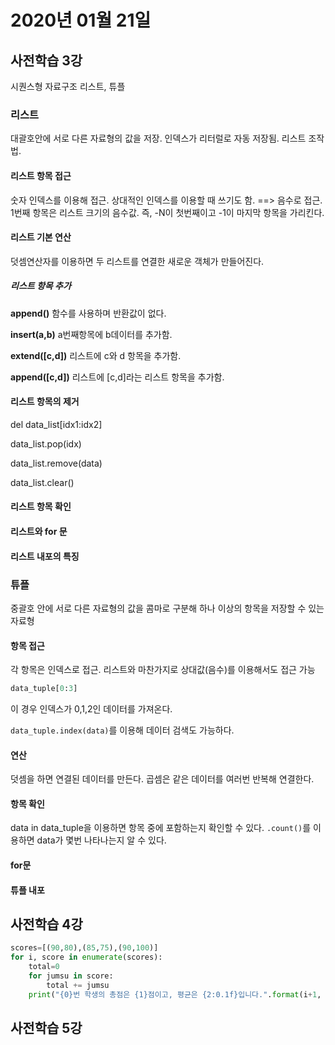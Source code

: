 # 2020년 01월 21일

## 사전학습 3강

시퀀스형 자료구조 리스트, 튜플

### 리스트

대괄호안에 서로 다른 자료형의 값을 저장. 인덱스가 리터럴로 자동 저장됨. 리스트 조작법.

#### 리스트 항목 접근

숫자 인덱스를 이용해 접근. 상대적인 인덱스를 이용할 때 쓰기도 함. ==> 음수로 접근. 1번째 항목은 리스트 크기의 음수값. 즉, -N이 첫번째이고 -1이 마지막 항목을 가리킨다.

#### 리스트 기본 연산

덧셈연산자를 이용하면 두 리스트를 연결한 새로운 객체가 만들어진다.

##### 리스트 항목 추가

**append()** 함수를 사용하며 반환값이 없다.

**insert(a,b)** a번째항목에 b데이터를 추가함.

**extend([c,d])** 리스트에 c와 d 항목을 추가함.

**append([c,d])** 리스트에 [c,d]라는 리스트 항목을 추가함.

#### 리스트 항목의 제거

del data_list[idx1:idx2]

data_list.pop(idx)

data_list.remove(data)

data_list.clear()

#### 리스트 항목 확인

#### 리스트와 for 문

#### 리스트 내포의 특징

### 튜플

중괄호 안에 서로 다른 자료형의 값을 콤마로 구분해 하나 이상의 항목을 저장할 수 있는 자료형

#### 항목 접근

각 항목은 인덱스로 접근. 리스트와 마찬가지로 상대값(음수)를 이용해서도 접근 가능

```python
data_tuple[0:3]
```

이 경우 인덱스가 0,1,2인 데이터를 가져온다.

`data_tuple.index(data)`를 이용해 데이터 검색도 가능하다.

#### 연산

덧셈을 하면 연결된 데이터를 만든다. 곱셈은 같은 데이터를 여러번 반복해 연결한다.

#### 항목 확인

data in data_tuple을 이용하면 항목 중에 포함하는지 확인할 수 있다. `.count()`를 이용하면 data가 몇번 나타나는지 알 수 있다.

#### for문

#### 튜플 내포

## 사전학습 4강

```python
scores=[(90,80),(85,75),(90,100)]
for i, score in enumerate(scores):
    total=0
    for jumsu in score:
        total += jumsu
    print("{0}번 학생의 총점은 {1}점이고, 평균은 {2:0.1f}입니다.".format(i+1, total, total/2))
```

## 사전학습 5강

